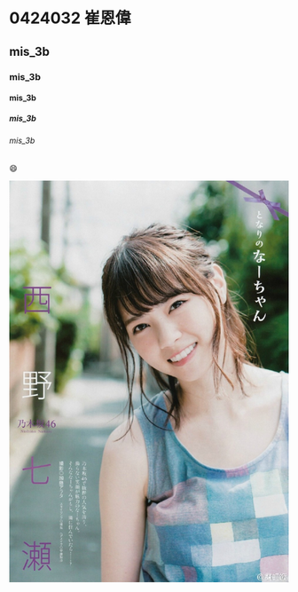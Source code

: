 # 0424032 崔恩偉
## mis_3b
### mis_3b
#### mis_3b
##### mis_3b
###### mis_3b

:smile:

![](七瀨.jpg "七瀨")
